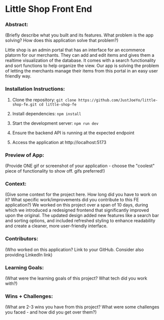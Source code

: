 # Little Shop Front End

### Abstract:

(Briefly describe what you built and its features. What problem is the app solving? How does this application solve that problem?)

Little shop is an admin portal that has an interface for an ecommerce platorm for our merchants. They can add and edit items and gives them a realtime visualization of the database. It comes with a search functionality and sort functions to help organize the view. Our app is solving the problem of letting the merchants manage their items from this portal in an easy user friendly way.

### Installation Instructions:

1. Clone the repository:
`git clone https://github.com/JustJoeYo/little-shop-fe.git
cd little-shop-fe`

2. Install dependencies:
`npm install`

3. Start the development server:
`npm run dev`

4. Ensure the backend API is running at the expected endpoint

5. Access the application at http://localhost:5173

### Preview of App:

(Provide ONE gif or screenshot of your application - choose the "coolest" piece of functionality to show off. gifs preferred!)

### Context:

(Give some context for the project here. How long did you have to work on it? What specific work/improvements did you contribute to this FE application?)
We worked on this project over a span of 10 days, during which we introduced a redesigned frontend that significantly improved upon the original. The updated design added new features like a search bar and sorting options, and included refreshed styling to enhance readability and create a cleaner, more user-friendly interface.
### Contributors:

(Who worked on this application? Link to your GitHub. Consider also providing LinkedIn link)

### Learning Goals:

(What were the learning goals of this project? What tech did you work with?)

### Wins + Challenges:

(What are 2-3 wins you have from this project? What were some challenges you faced - and how did you get over them?)
